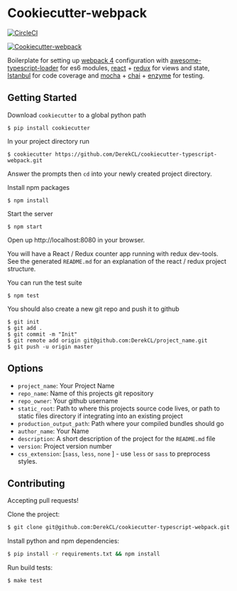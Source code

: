 Cookiecutter-webpack
====================
[![CircleCI](https://circleci.com/gh/goldhand/cookiecutter-webpack.svg?style=svg)](https://circleci.com/gh/goldhand/cookiecutter-webpack)

[![Cookiecutter-webpack](https://img.shields.io/badge/built%20with-Cookiecutter%20Webpack-f38230.svg)][cookiecutter-webpack]

Boilerplate for setting up [webpack 4][webpack4] configuration with [awesome-typescript-loader][awesome-typescript-loader] for es6 modules, [react][react] + [redux][redux] for views and state, [Istanbul][Istanbul] for code coverage and [mocha][mocha] + [chai][chai] + [enzyme][enzyme] for testing.

[webpack4]: https://github.com/webpack/webpack/tree/v4.14.0
[awesome-typescript-loader]: https://github.com/s-panferov/awesome-typescript-loader/tree/v5.2.0
[react]: https://facebook.github.io/react/
[redux]: http://redux.js.org/index.html
[Istanbul]: https://istanbul.js.org/
[mocha]: https://github.com/mochajs/mocha
[chai]: https://github.com/chaijs/chai/tree/4.1.2
[enzyme]: https://github.com/airbnb/enzyme/tree/v2.9.1
[cookiecutter-webpack]: https://github.com/goldhand/cookiecutter-webpack

Getting Started
---------------

Download `cookiecutter` to a global python path

    $ pip install cookiecutter

In your project directory run

    $ cookiecutter https://github.com/DerekCL/cookiecutter-typescript-webpack.git

Answer the prompts then `cd` into your newly created project directory.

Install npm packages

    $ npm install

Start the server

    $ npm start

Open up http://localhost:8080 in your browser.

You will have a React / Redux counter app running with redux dev-tools. See the generated `README.md` for an explanation of the react / redux project structure.


You can run the test suite

    $ npm test


You should also create a new git repo and push it to github

```
$ git init
$ git add .
$ git commit -m "Init"
$ git remote add origin git@github.com:DerekCL/project_name.git
$ git push -u origin master
```


Options
-------

* `project_name`: Your Project Name
* `repo_name`: Name of this projects git repository
* `repo_owner`: Your github username
* `static_root`: Path to where this projects source code lives, or path to static files directory if integrating into an existing project
* `production_output_path`: Path where your compiled bundles should go
* `author_name`: Your Name
* `description`: A short description of the project for the `README.md` file
* `version`: Project version number
* `css_extension`: [`sass`, `less`, `none` ] - use `less` or `sass` to preprocess styles.


Contributing
------------

Accepting pull requests!

Clone the project:
```sh
$ git clone git@github.com:DerekCL/cookiecutter-typescript-webpack.git
```
Install python and npm dependencies:
```sh
$ pip install -r requirements.txt && npm install
```
Run build tests:
```sh
$ make test
```

